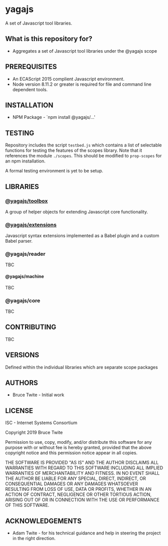 # yagajs

A set of Javascript tool libraries.

## What is this repository for?

* Aggregates a set of Javascript tool libraries under the @yagajs scope

## PREREQUISITES

* An ECAScript 2015 complient Javascript environment.
* Node version 8.11.2 or greater is required for file and command line dependent tools.

## INSTALLATION

* NPM Package - `npm install @yagajs/...'

## TESTING

Repository includes the script `testbed.js` which contains a list of selectable
functions for testing the features of the scopes library. Note that it references the module `./scopes`. This should be modified to `prop-scopes` for an npm installation.

A formal testing environment is yet to be setup.

## LIBRARIES

### [@yagajs/toolbox](https://github.com/btwite/yagajs/blob/master/toolbox/README.md)

A group of helper objects for extending Javascript core functionality.

### [@yagajs/extensions](https://github.com/btwite/yagajs/blob/master/extensions/README.md)

Javascript syntax extensions implemented as a Babel plugin and a custom Babel parser.

### @yagajs/reader
TBC

#### @yagajs/machine
TBC

### @yagajs/core
TBC


## CONTRIBUTING

TBC

## VERSIONS

Defined within the individual libraries which are separate scope packages

## AUTHORS

* Bruce Twite - Initial work

## LICENSE

ISC - Internet Systems Consortium

Copyright 2019 Bruce Twite

Permission to use, copy, modify, and/or distribute this software for any purpose with or without fee is hereby granted, provided that the above copyright notice and this permission notice appear in all copies.

THE SOFTWARE IS PROVIDED "AS IS" AND THE AUTHOR DISCLAIMS ALL WARRANTIES WITH REGARD TO THIS SOFTWARE INCLUDING ALL IMPLIED WARRANTIES OF MERCHANTABILITY AND FITNESS. IN NO EVENT SHALL THE AUTHOR BE LIABLE FOR ANY SPECIAL, DIRECT, INDIRECT, OR CONSEQUENTIAL DAMAGES OR ANY DAMAGES WHATSOEVER RESULTING FROM LOSS OF USE, DATA OR PROFITS, WHETHER IN AN ACTION OF CONTRACT, NEGLIGENCE OR OTHER TORTIOUS ACTION, ARISING OUT OF OR IN CONNECTION WITH THE USE OR PERFORMANCE OF THIS SOFTWARE.

## ACKNOWLEDGEMENTS

* Adam Twite - for his technical guidance and help in steering the project in the right direction.

